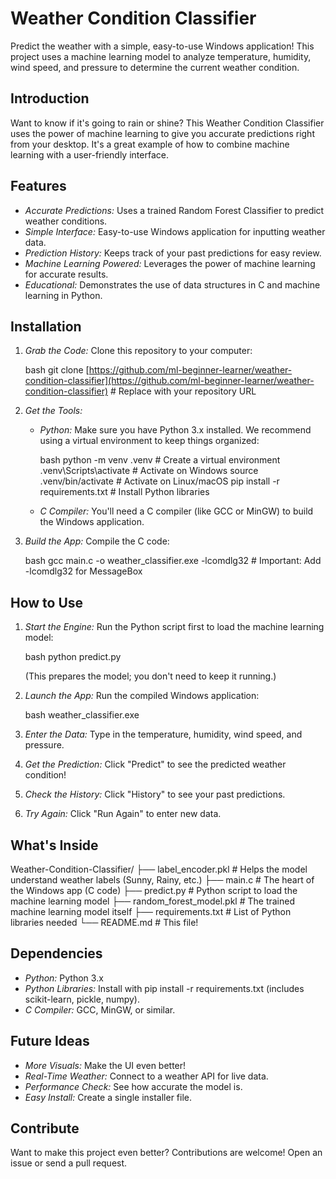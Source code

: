 # Weather Condition Classifier

Predict the weather with a simple, easy-to-use Windows application! This project uses a machine learning model to analyze temperature, humidity, wind speed, and pressure to determine the current weather condition.

## Introduction

Want to know if it's going to rain or shine? This Weather Condition Classifier uses the power of machine learning to give you accurate predictions right from your desktop. It's a great example of how to combine machine learning with a user-friendly interface.

## Features

*   *Accurate Predictions:* Uses a trained Random Forest Classifier to predict weather conditions.
*   *Simple Interface:* Easy-to-use Windows application for inputting weather data.
*   *Prediction History:* Keeps track of your past predictions for easy review.
*   *Machine Learning Powered:* Leverages the power of machine learning for accurate results.
*   *Educational:* Demonstrates the use of data structures in C and machine learning in Python.

## Installation

1.  *Grab the Code:* Clone this repository to your computer:

    bash
    git clone [https://github.com/ml-beginner-learner/weather-condition-classifier](https://github.com/ml-beginner-learner/weather-condition-classifier)  # Replace with your repository URL
    

2.  *Get the Tools:*

    *   *Python:* Make sure you have Python 3.x installed. We recommend using a virtual environment to keep things organized:

        bash
        python -m venv .venv       # Create a virtual environment
        .venv\Scripts\activate    # Activate on Windows
        source .venv/bin/activate # Activate on Linux/macOS
        pip install -r requirements.txt # Install Python libraries
        

    *   *C Compiler:* You'll need a C compiler (like GCC or MinGW) to build the Windows application.

3.  *Build the App:* Compile the C code:

    bash
    gcc main.c -o weather_classifier.exe -lcomdlg32  # Important: Add -lcomdlg32 for MessageBox
    

## How to Use

1.  *Start the Engine:* Run the Python script first to load the machine learning model:

    bash
    python predict.py
    

    (This prepares the model; you don't need to keep it running.)

2.  *Launch the App:* Run the compiled Windows application:

    bash
    weather_classifier.exe
    

3.  *Enter the Data:* Type in the temperature, humidity, wind speed, and pressure.

4.  *Get the Prediction:* Click "Predict" to see the predicted weather condition!

5.  *Check the History:* Click "History" to see your past predictions.

6.  *Try Again:* Click "Run Again" to enter new data.

## What's Inside


Weather-Condition-Classifier/
├── label_encoder.pkl        # Helps the model understand weather labels (Sunny, Rainy, etc.)
├── main.c                   # The heart of the Windows app (C code)
├── predict.py               # Python script to load the machine learning model
├── random_forest_model.pkl  # The trained machine learning model itself
├── requirements.txt         # List of Python libraries needed
└── README.md                # This file!

## Dependencies

*   *Python:* Python 3.x
*   *Python Libraries:* Install with pip install -r requirements.txt (includes scikit-learn, pickle, numpy).
*   *C Compiler:* GCC, MinGW, or similar.

## Future Ideas

*   *More Visuals:* Make the UI even better!
*   *Real-Time Weather:* Connect to a weather API for live data.
*   *Performance Check:* See how accurate the model is.
*   *Easy Install:* Create a single installer file.

## Contribute

Want to make this project even better? Contributions are welcome! Open an issue or send a pull request.

